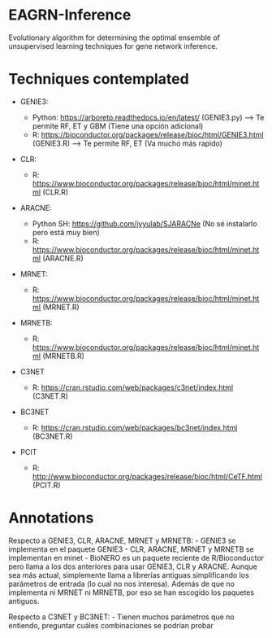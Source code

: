 # EAGRN-Inference
Evolutionary algorithm for determining the optimal ensemble of unsupervised learning techniques for gene network inference.

# Techniques contemplated 
- GENIE3:
    - Python: https://arboreto.readthedocs.io/en/latest/ (GENIE3.py) --> Te permite RF, ET y GBM (Tiene una opción adicional)
    - R: https://bioconductor.org/packages/release/bioc/html/GENIE3.html (GENIE3.R) --> Te permite RF, ET (Va mucho más rapido)

- CLR: 
    - R: https://www.bioconductor.org/packages/release/bioc/html/minet.html (CLR.R)

- ARACNE: 
    - Python SH: https://github.com/jyyulab/SJARACNe (No sé instalarlo pero está muy bien)
    - R: https://www.bioconductor.org/packages/release/bioc/html/minet.html (ARACNE.R)

- MRNET:
    - R: https://www.bioconductor.org/packages/release/bioc/html/minet.html (MRNET.R)

- MRNETB:
    - R: https://www.bioconductor.org/packages/release/bioc/html/minet.html (MRNETB.R)

- C3NET
    - R: https://cran.rstudio.com/web/packages/c3net/index.html (C3NET.R)

- BC3NET 
    - R: https://cran.rstudio.com/web/packages/bc3net/index.html (BC3NET.R)

- PCIT
    - R: http://www.bioconductor.org/packages/release/bioc/html/CeTF.html (PCIT.R)

# Annotations

Respecto a GENIE3, CLR, ARACNE, MRNET y MRNETB:
    - GENIE3 se implementa en el paquete GENIE3
    - CLR, ARACNE, MRNET y MRNETB se implementan en minet
    - BioNERO es un paquete reciente de R/Bioconductor pero llama a los dos anteriores para usar GENIE3, CLR y ARACNE. Aunque sea más actual, simplemente llama a librerías antiguas simplificando los parámetros de entrada (lo cual no nos interesa). Además de que no implementa ni MRNET ni MRNETB, por eso se han escogido los paquetes antiguos.

Respecto a C3NET y BC3NET:
    - Tienen muchos parámetros que no entiendo, preguntar cuáles combinaciones se podrían probar